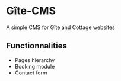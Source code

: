 Gîte-CMS
========

A simple CMS for Gîte and Cottage websites

Functionnalities
----------------

- Pages hierarchy
- Booking module
- Contact form